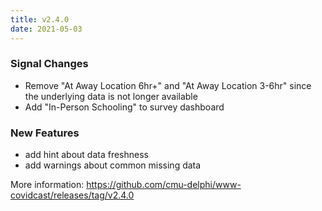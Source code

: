 ```yaml
---
title: v2.4.0
date: 2021-05-03
---
```


### Signal Changes
 * Remove "At Away Location 6hr+" and "At Away Location 3-6hr" since the underlying data is not longer available
 * Add "In-Person Schooling" to survey dashboard

### New Features
 * add hint about data freshness
 * add warnings about common missing data


More information: https://github.com/cmu-delphi/www-covidcast/releases/tag/v2.4.0
